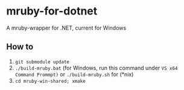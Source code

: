 # mruby-for-dotnet

A mruby-wrapper for .NET, current for Windows

## How to

1. `git submodule update`
2. `./build-mruby.bat` (for Windows, run this command under `VS x64 Command Prommpt)` or `./build-mruby.sh` for (*nix)
3. `cd mruby-win-shared; xmake`
